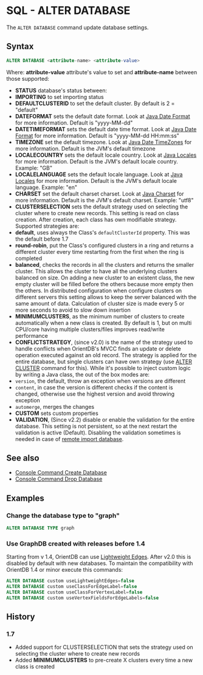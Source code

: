 # SQL - ALTER DATABASE

The `ALTER DATABASE` command update database settings.

## Syntax

```sql
ALTER DATABASE <attribute-name> <attribute-value>
```

Where: **attribute-value** attribute's value to set and **attribute-name** between those supported:
- **STATUS** database's status between:
- **IMPORTING** to set importing status
- **DEFAULTCLUSTERID** to set the default cluster. By default is 2 = "default"
- **DATEFORMAT** sets the default date format. Look at [Java Date Format](http://docs.oracle.com/javase/6/docs/api/java/text/SimpleDateFormat.html) for more information. Default is "yyyy-MM-dd"
- **DATETIMEFORMAT** sets the default date time format. Look at [Java Date Format](http://docs.oracle.com/javase/6/docs/api/java/text/SimpleDateFormat.html) for more information. Default is "yyyy-MM-dd HH:mm:ss"
- **TIMEZONE** set the default timezone. Look at [Java Date TimeZones](http://docs.oracle.com/javase/6/docs/api/java/util/TimeZone.html) for more information. Default is the JVM's default timezone
- **LOCALECOUNTRY** sets the default locale country. Look at [Java Locales](http://docs.oracle.com/javase/6/docs/api/java/util/Locale.html) for more information. Default is the JVM's default locale country. Example: "GB"
- **LOCALELANGUAGE** sets the default locale language. Look at [Java Locales](http://docs.oracle.com/javase/6/docs/api/java/util/Locale.html) for more information. Default is the JVM's default locale language. Example: "en"
- **CHARSET** set the default charset charset. Look at [Java Charset](http://docs.oracle.com/javase/6/docs/api/java/nio/charset/Charset.html) for more information. Default is the JVM's default charset. Example: "utf8"
- **CLUSTERSELECTION** sets the default strategy used on selecting the cluster where to create new records. This setting is read on class creation. After creation, each class has own modifiable strategy. Supported strategies are:
 - **default**, uses always the Class's ```defaultClusterId``` property. This was the default before 1.7
 - **round-robin**, put the Class's configured clusters in a ring and returns a different cluster every time restarting from the first when the ring is completed
 - **balanced**, checks the records in all the clusters and returns the smaller cluster. This allows the cluster to have all the underlying clusters balanced on size. On adding a new cluster to an existent class, the new empty cluster will be filled before the others because more empty then the others. In distributed configuration when configure clusters on different servers this setting allows to keep the server balanced with the same amount of data. Calculation of cluster size is made every 5 or more seconds to avoid to slow down insertion
- **MINIMUMCLUSTERS**, as the minimum number of clusters to create automatically when a new class is created. By default is 1, but on multi CPU/core having multiple clusters/files improves read/write performance
- **CONFLICTSTRATEGY**, (since v2.0) is the name of the strategy used to handle conflicts when OrientDB's MVCC finds an update or delete operation executed against an old record. The strategy is applied for the entire database, but single clusters can have own strategy (use [ALTER CLUSTER](SQL-Alter-Cluster.md) command for this). While it's possible to inject custom logic by writing a Java class, the out of the box modes are:
 - `version`, the default, throw an exception when versions are different
 - `content`, in case the version is different checks if the content is changed, otherwise use the highest version and avoid throwing exception
 - `automerge`, merges the changes
- **CUSTOM** sets custom properties
- **VALIDATION**, (Since v2.2) disable or enable the validation for the entire database. This setting is not persistent, so at the next restart the validation is active (Default). Disabling the validation sometimes is needed in case of [remote import database](Console-Command-Import.md#validation-errors).


## See also
- [Console Command Create Database](Console-Command-Create-Database.md)
- [Console Command Drop Database](Console-Command-Drop-Database.md)

## Examples

### Change the database type to "graph"

```sql
ALTER DATABASE TYPE graph
```

### Use GraphDB created with releases before 1.4
Starting from v 1.4, OrientDB can use [Lightweight Edges](Lightweight-Edges.md). After v2.0 this is disabled by default with new databases. To maintain the compatibility with OrientDB 1.4 or minor execute this commands:
```sql
ALTER DATABASE custom useLightweightEdges=false
ALTER DATABASE custom useClassForEdgeLabel=false
ALTER DATABASE custom useClassForVertexLabel=false
ALTER DATABASE custom useVertexFieldsForEdgeLabels=false
```

## History
### 1.7
- Added support for CLUSTERSELECTION that sets the strategy used on selecting the cluster where to create new records
- Added **MINIMUMCLUSTERS** to pre-create X clusters every time a new class is created

